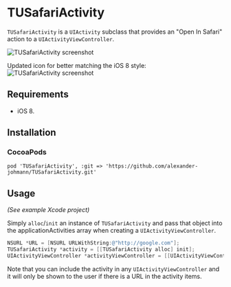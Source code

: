 # TUSafariActivity

`TUSafariActivity` is a `UIActivity` subclass that provides an "Open In Safari" action to a `UIActivityViewController`.

![TUSafariActivity screenshot](http://f.cl.ly/items/3e3W360A0f0v0Z392u0W/iOS%20Simulator%20Screen%20Shot%20Oct%204,%202014,%2011.54.20%20AM.png "TUSafariActivity screenshot")

Updated icon for better matching the iOS 8 style:
![TUSafariActivity screenshot](http://f.cl.ly/items/1k2O1v471T120o1g2L34/iOS%20Simulator%20Screen%20Shot%2023.01.2015%2016.50.36.png "TUSafariActivity screenshot")


## Requirements

- iOS 8.

## Installation

### CocoaPods

    pod 'TUSafariActivity', :git => 'https://github.com/alexander-johmann/TUSafariActivity.git'

## Usage

*(See example Xcode project)*

Simply `alloc`/`init` an instance of `TUSafariActivity` and pass that object into the applicationActivities array when creating a `UIActivityViewController`.

```objectivec
NSURL *URL = [NSURL URLWithString:@"http://google.com"];
TUSafariActivity *activity = [[TUSafariActivity alloc] init];
UIActivityViewController *activityViewController = [[UIActivityViewController alloc] initWithActivityItems:@[URL] applicationActivities:@[activity]];
```

Note that you can include the activity in any `UIActivityViewController` and it will only be shown to the user if there is a URL in the activity items.
